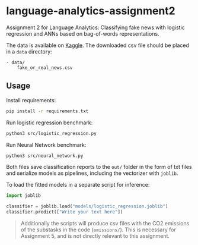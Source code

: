 # language-analytics-assignment2
Assignment 2 for Language Analytics: Classifying fake news with logistic regression and ANNs based on bag-of-words representations.

The data is available on [Kaggle](https://www.kaggle.com/datasets/jillanisofttech/fake-or-real-news).
The downloaded csv file should be placed in a `data` directory:
```
- data/
    fake_or_real_news.csv
```

## Usage

Install requirements:

```bash
pip install -r requirements.txt
```

Run logistic regression benchmark:

```bash
python3 src/logistic_regression.py
```

Run Neural Network benchmark:

```bash
python3 src/neural_network.py
```

Both files save classification reports to the `out/` folder in the form of txt files
and serialize models as pipelines, including the vectorizer with `joblib`.

To load the fitted models in a separate script for inference:

```python
import joblib

classifier = joblib.load("models/logistic_regression.joblib")
classifier.predict(["Write your text here"])
```

> Additionally the scripts will produce csv files with the CO2 emissions of the substasks in the code (`emissions/`).
> This is necessary for Assignment 5, and is not directly relevant to this assignment.
